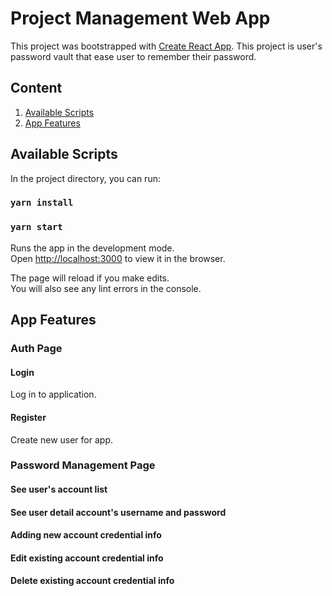 # Project Management Web App

This project was bootstrapped with [Create React App](https://github.com/facebook/create-react-app). This project is user's password vault that ease user to remember their password.

## Content
1. [Available Scripts](https://github.com/geraldi16/basic-password-storage/tree/master/password-storage-ui#available-scripts)
2. [App Features](https://github.com/geraldi16/basic-password-storage/tree/master/password-storage-ui#app-features)

## Available Scripts

In the project directory, you can run:

### `yarn install`

### `yarn start`

Runs the app in the development mode.<br />
Open [http://localhost:3000](http://localhost:3000) to view it in the browser.

The page will reload if you make edits.<br />
You will also see any lint errors in the console.


## App Features

### Auth Page
#### Login
Log in to application.

#### Register
Create new user for app.

### Password Management Page
#### See user's account list
#### See user detail account's username and password
#### Adding new account credential info
#### Edit existing account credential info
#### Delete existing account credential info